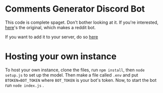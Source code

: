 # Comments Generator Discord Bot

This code is complete spaget. Don't bother looking at it. If you're interested, [here](https://github.com/PhantomInsights/comments-generator)'s the original, which makes a reddit bot.

If you want to add it to your server, do so [here](https://discord.com/oauth2/authorize?client_id=807119847564640276&scope=bot)


# Hosting your own instance

To host your own instance, clone the files, run `npm install`, then `node setup.js` to set up the model. Then make a file called `.env` and put `BTOKEN=BOT_TOKEN` where `BOT_TOKEN` is your bot's token. Now, to start the bot run `node index.js` .